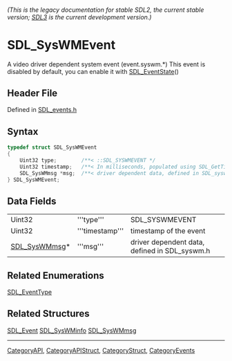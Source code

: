 ###### (This is the legacy documentation for stable SDL2, the current stable version; [SDL3](https://wiki.libsdl.org/SDL3/) is the current development version.)
# SDL_SysWMEvent

A video driver dependent system event (event.syswm.*) This event is disabled by default, you can enable it with [SDL_EventState](SDL_EventState)()

## Header File

Defined in [SDL_events.h](https://github.com/libsdl-org/SDL/blob/SDL2/include/SDL_events.h)

## Syntax

```c
typedef struct SDL_SysWMEvent
{
    Uint32 type;        /**< ::SDL_SYSWMEVENT */
    Uint32 timestamp;   /**< In milliseconds, populated using SDL_GetTicks() */
    SDL_SysWMmsg *msg;  /**< driver dependent data, defined in SDL_syswm.h */
} SDL_SysWMEvent;
```

## Data Fields

|                               |                 |                                               |
| ----------------------------- | --------------- | --------------------------------------------- |
| Uint32                        | '''type'''      | SDL_SYSWMEVENT                                |
| Uint32                        | '''timestamp''' | timestamp of the event                        |
| [SDL_SysWMmsg](SDL_SysWMmsg)* | '''msg'''       | driver dependent data, defined in SDL_syswm.h |

## Related Enumerations

[SDL_EventType](SDL_EventType)

## Related Structures

[SDL_Event](SDL_Event)
[SDL_SysWMinfo](SDL_SysWMinfo)
[SDL_SysWMmsg](SDL_SysWMmsg)

----
[CategoryAPI](CategoryAPI), [CategoryAPIStruct](CategoryAPIStruct), [CategoryStruct](CategoryStruct), [CategoryEvents](CategoryEvents)


